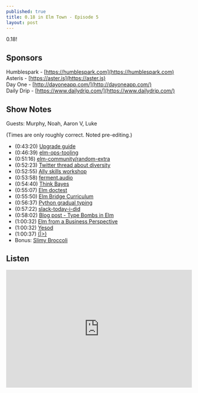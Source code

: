 ```yaml
---
published: true
title: 0.18 in Elm Town - Episode 5
layout: post
---
```

0.18!

## Sponsors

Humblespark - [https://humblespark.com](https://humblespark.com)  
Asteris - [https://aster.is](https://aster.is)  
Day One - [http://dayoneapp.com/](http://dayoneapp.com/)  
Daily Drip - [https://www.dailydrip.com/](https://www.dailydrip.com/)  

## Show Notes

Guests: Murphy, Noah, Aaron V, Luke

(Times are only roughly correct. Noted pre-editing.)

- (0:43:20) [Upgrade guide]()
- (0:46:39) [elm-ops-tooling](https://github.com/NoRedInk/elm-ops-tooling)
- (0:51:16) [elm-community/random-extra](http://package.elm-lang.org/packages/elm-community/random-extra/latest)
- (0:52:23) [Twitter thread about diversity](https://twitter.com/theferocity/status/796372295908519937)
- (0:52:55) [Ally skills workshop](http://geekfeminism.wikia.com/wiki/Allies_training)
- (0:53:58) [ferment.audio](https://github.com/mmckegg/ferment)
- (0:54:40) [Think Bayes](http://www.greenteapress.com/thinkbayes/html/index.html)
- (0:55:07) [Elm doctest](https://github.com/tshm/elm-doctest)
- (0:55:50) [Elm Bridge Curriculum](https://github.com/elmbridge/curriculum)
- (0:56:37) [Python gradual typing](https://docs.python.org/3.6/whatsnew/3.6.html)
- (0:57:22) [slack-today-i-did](https://github.com/NoRedInk/slack-today-i-did)
- (0:58:02) [Blog post - Type Bombs in Elm](http://blog.jenkster.com/2016/11/type-bombs-in-elm.html)
- (1:00:32) [Elm from a Business Perspective](http://www.gizra.com/content/elm-business-perspective/)
- (1:00:32) [Yesod](http://www.yesodweb.com/book)
- (1:00:37) [(|>)](http://package.elm-lang.org/packages/elm-lang/core/latest/Basics#|>)
- Bonus: [Slimy Broccoli](https://twitter.com/avh4/status/796938203152281600)


## Listen
<iframe src="https://cast.rocks/player/6039/0.18-in-Elm-Town---Episode-5.mp3?episodeTitle=0.18%20in%20Elm%20Town%20-%20Episode%205&podcastTitle=Elm%20Town&episodeDate=November%2014th%2C%202016&imageURL=https%3A%2F%2Fcast.rocks%2Fhosting%2F6039%2Ffeeds%2F8YSE5.jpg&itunesLink=https%3A%2F%2Fitunes.apple.com%2Fus%2Fpodcast%2Felm-town%2Fid1158047037%3Fmt%3D2" style="border: none; min-height: 265px; max-height: 320px; max-width: 558px; min-width: 270px; width: 100%; height: 100%;" scrollbars="no"></iframe>
